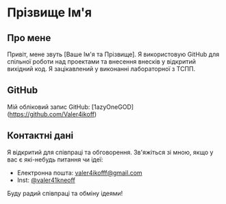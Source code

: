 # Прізвище Ім'я

## Про мене

Привіт, мене звуть [Ваше Ім'я та Прізвище]. Я використовую GitHub для спільної роботи над проектами та внесення внесків у відкритий вихідний код. Я зацікавлений у виконанні лабораторної з ТСПП.

## GitHub

Мій обліковий запис GitHub: [1azyOneGOD]
(https://github.com/Valer4ikoff)

## Контактні дані

Я відкритий для співпраці та обговорення. Зв'яжіться зі мною, якщо у вас є які-небудь питання чи ідеї:

- Електронна пошта: valer4ikofff@gmail.com
- Inst: [@valer41kneoff](https://instagram.com/valer41kneoff)

Буду радий співпраці та обміну ідеями!